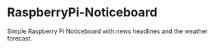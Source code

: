 # RaspberryPi-Noticeboard
Simple Raspberry Pi Noticeboard with news headlines and the weather forecast.
